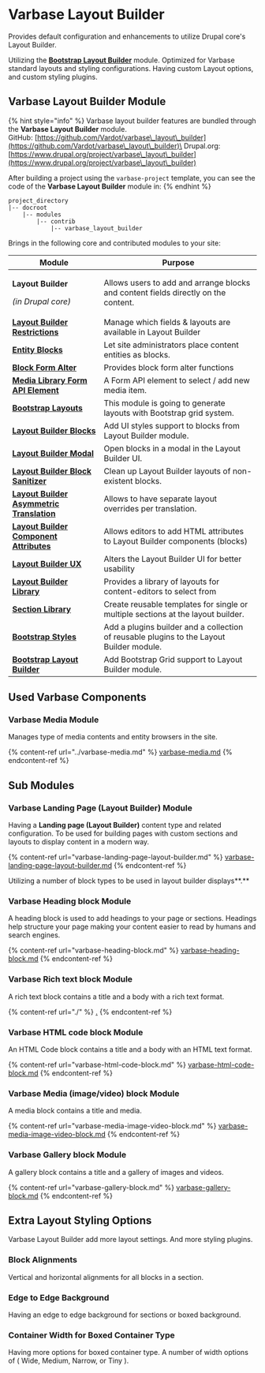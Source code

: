# Varbase Layout Builder

Provides default configuration and enhancements to utilize Drupal core's Layout Builder.

Utilizing the [**Bootstrap Layout Builder**](https://www.drupal.org/project/bootstrap\_layout\_builder) module. Optimized for Varbase standard layouts and styling configurations. Having custom Layout options, and custom styling plugins.

## Varbase Layout Builder Module

{% hint style="info" %}
Varbase layout builder features are bundled through the **Varbase Layout Builder** module.\
GitHub: [https://github.com/Vardot/varbase\_layout\_builder](https://github.com/Vardot/varbase\_layout\_builder)\
Drupal.org: [https://www.drupal.org/project/varbase\_layout\_builder](https://www.drupal.org/project/varbase\_layout\_builder)

After building a project using the `varbase-project` template, you can see the code of the **Varbase Layout Builder** module in:
{% endhint %}

```
project_directory
|-- docroot
    |-- modules
        |-- contrib
            |-- varbase_layout_builder
```

Brings in the following core and contributed modules to your site:

| Module                                                                                                           | Purpose                                                                                  |
| ---------------------------------------------------------------------------------------------------------------- | ---------------------------------------------------------------------------------------- |
| <p><strong>Layout Builder</strong></p><p><em>(in Drupal core)</em></p>                                           | Allows users to add and arrange blocks and content fields directly on the content.       |
| [**Layout Builder Restrictions**](https://www.drupal.org/project/layout\_builder\_restrictions)                  | Manage which fields & layouts are available in Layout Builder                            |
| [**Entity Blocks**](https://www.drupal.org/project/entity\_block)                                                | Let site administrators place content entities as blocks.                                |
| [**Block Form Alter**](https://www.drupal.org/project/block\_form\_alter)                                        | Provides block form alter functions                                                      |
| [**Media Library Form API Element**](https://www.drupal.org/project/media\_library\_form\_element)               | A Form API element to select / add new media item.                                       |
| [**Bootstrap Layouts**](https://www.drupal.org/project/bootstrap\_layouts)                                       | This module is going to generate layouts with Bootstrap grid system.                     |
| [**Layout Builder Blocks**](https://www.drupal.org/project/layout\_builder\_blocks)                              | Add UI styles support to blocks from Layout Builder module.                              |
| [**Layout Builder Modal**](https://www.drupal.org/project/layout\_builder\_modal)                                | Open blocks in a modal in the Layout Builder UI.                                         |
| [**Layout Builder Block Sanitizer**](https://www.drupal.org/project/layout\_builder\_block\_sanitizer)           | Clean up Layout Builder layouts of non-existent blocks.                                  |
| [**Layout Builder Asymmetric Translation**](https://www.drupal.org/project/layout\_builder\_at)                  | Allows to have separate layout overrides per translation.                                |
| [**Layout Builder Component Attributes**](https://www.drupal.org/project/layout\_builder\_component\_attributes) | Allows editors to add HTML attributes to Layout Builder components (blocks)              |
| [**Layout Builder UX**](https://www.drupal.org/project/lb\_ux)                                                   | Alters the Layout Builder UI for better usability                                        |
| [**Layout Builder Library**](https://www.drupal.org/project/layout\_library)                                     | Provides a library of layouts for content-editors to select from                         |
| [**Section Library**](https://www.drupal.org/project/section\_library)                                           | Create reusable templates for single or multiple sections at the layout builder.         |
| [**Bootstrap Styles**](https://www.drupal.org/project/bootstrap\_styles)                                         | Add a plugins builder and a collection of reusable plugins to the Layout Builder module. |
| [**Bootstrap Layout Builder**](https://www.drupal.org/project/bootstrap\_layout\_builder)                        | Add Bootstrap Grid support to Layout Builder module.                                     |

## Used Varbase Components

### Varbase Media Module

Manages type of media contents and entity browsers in the site.

{% content-ref url="../varbase-media.md" %}
[varbase-media.md](../varbase-media.md)
{% endcontent-ref %}



## Sub Modules

### Varbase Landing Page (Layout Builder) Module

Having a **Landing page (Layout Builder)** content type and related configuration. To be used for building pages with custom sections and layouts to display content in a modern way.

{% content-ref url="varbase-landing-page-layout-builder.md" %}
[varbase-landing-page-layout-builder.md](varbase-landing-page-layout-builder.md)
{% endcontent-ref %}

Utilizing a number of block types to be used in layout builder displays**.**

### **Varbase Heading block** Module

A heading block is used to add headings to your page or sections. Headings help structure your page making your content easier to read by humans and search engines.

{% content-ref url="varbase-heading-block.md" %}
[varbase-heading-block.md](varbase-heading-block.md)
{% endcontent-ref %}

###

### **Varbase Rich text block** Module

A rich text block contains a title and a body with a rich text format.

{% content-ref url="./" %}
[.](./)
{% endcontent-ref %}

###

### **Varbase HTML code block** Module

An HTML Code block contains a title and a body with an HTML text format.

{% content-ref url="varbase-html-code-block.md" %}
[varbase-html-code-block.md](varbase-html-code-block.md)
{% endcontent-ref %}

###

### **Varbase Media (image/video) block** Module

A media block contains a title and media.

{% content-ref url="varbase-media-image-video-block.md" %}
[varbase-media-image-video-block.md](varbase-media-image-video-block.md)
{% endcontent-ref %}

###

### **Varbase Gallery block** Module

A gallery block contains a title and a gallery of images and videos.

{% content-ref url="varbase-gallery-block.md" %}
[varbase-gallery-block.md](varbase-gallery-block.md)
{% endcontent-ref %}

## Extra Layout Styling Options

Varbase Layout Builder add more layout settings. And more styling plugins.

### Block Alignments

Vertical and horizontal alignments for all blocks in a section.

### Edge to Edge Background

Having an edge to edge background for sections or boxed background.

### Container Width for Boxed Container Type

Having more options for boxed container type. A number of width options of ( Wide, Medium, Narrow, or Tiny ).



